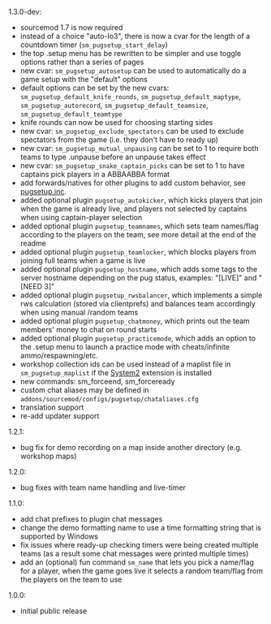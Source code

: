 1.3.0-dev:
 - sourcemod 1.7 is now required
 - instead of a choice "auto-lo3", there is now a cvar for the length of a countdown timer (``sm_pugsetup_start_delay``)
 - the top .setup menu has be rewritten to be simpler and use toggle options rather than a series of pages
 - new cvar: ``sm_pugsetup_autosetup`` can be used to automatically do a game setup with the "default" options
 - default options can be set by the new cvars: ``sm_pugsetup_default_knife_rounds``, ``sm_pugsetup_default_maptype``, ``sm_pugsetup_autorecord``, ``sm_pugsetup_default_teamsize``, ``sm_pugsetup_default_teamtype``
 - knife rounds can now be used for choosing starting sides
 - new cvar: ``sm_pugsetup_exclude_spectators`` can be used to exclude spectators from the game (i.e. they don't have to ready up)
 - new cvar: ``sm_pugsetup_mutual_unpausing`` can be set to 1 to require both teams to type .unpause before an unpause takes effect
 - new cvar: ``sm_pugsetup_snake_captain_picks`` can be set to 1 to have captains pick players in a ABBAABBA format
 - add forwards/natives for other plugins to add custom behavior, see [pugsetup.inc](scripting/include/pugsetup.inc).
 - added optional plugin ``pugsetup_autokicker``, which kicks players that join when the game is already live, and players not selected by captains when using  captain-player selection
 - added optional plugin ``pugsetup_teamnames``, which sets team names/flag according to the players on the team, see more detail at the end of the readme
 - added optional plugin ``pugsetup_teamlocker``, which blocks players from joining full teams when a game is live
 - added optional plugin ``pugsetup_hostname``, which adds some tags to the server hostname depending on the pug status, examples: "[LIVE]" and "[NEED 3]"
 - added optional plugin ``pugsetup_rwsbalancer``, which implements a simple rws calculation (stored via clientprefs) and balances team accordingly when using manual /random teams
 - added optional plugin ``pugsetup_chatmoney``, which prints out the team members' money to chat on round starts
 - added optional plugin ``pugsetup_practicemode``, which adds an option to the .setup menu to launch a practice mode with cheats/infinite ammo/respawning/etc.
 - workshop collection ids can be used instead of a maplist file in ``sm_pugsetup_maplist`` if the [System2](https://forums.alliedmods.net/showthread.php?t=146019) extension is installed
 - new commands: sm_forceend, sm_forceready
 - custom chat aliases may be defined in ``addons/sourcemod/configs/pugsetup/chataliases.cfg``
 - translation support
 - re-add updater support

1.2.1:
 - bug fix for demo recording on a map inside another directory (e.g. workshop maps)

1.2.0:
 - bug fixes with team name handling and live-timer

1.1.0:
- add chat prefixes to plugin chat messages
- change the demo formatting name to use a time formatting string that is supported by Windows
- fix issues where ready-up checking timers were being created multiple teams (as a result some chat messages were printed multiple times)
- add an (optional) fun command ``sm_name`` that lets you pick a name/flag for a player, when the game goes live it selects a random team/flag from the players on the team to use

1.0.0:
- initial public release